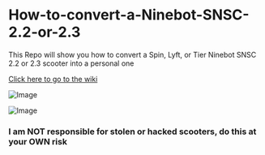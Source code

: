 # How-to-convert-a-Ninebot-SNSC-2.2-or-2.3
This Repo will show you how to convert a Spin, Lyft, or Tier Ninebot SNSC 2.2 or 2.3 scooter into a personal one

[Click here to go to the wiki](https://github.com/timeylies/How-to-convert-a-Ninebot-SNSC-2.2-or-2.3-Scooter/wiki)

![Image](https://github.com/timeylies/How-to-convert-a-Ninebot-SNSC-2.2-or-2.3-Scooter/blob/main/images/Segway-SNSC-2.2.png)

![Image](https://github.com/timeylies/How-to-convert-a-Ninebot-SNSC-2.2-or-2.3-Scooter/blob/main/images/Segway-SNSC-2.3.png)

### **I am NOT responsible for stolen or hacked scooters, do this at your OWN risk**
